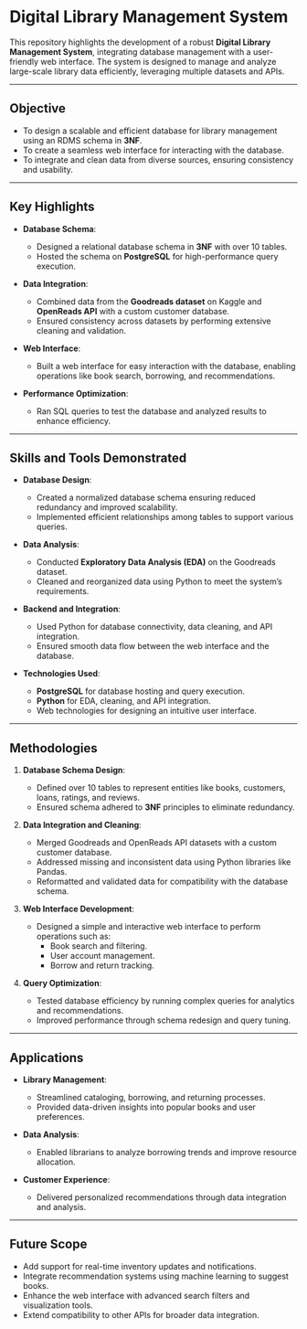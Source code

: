 # Digital Library Management System

This repository highlights the development of a robust **Digital Library Management System**, integrating database management with a user-friendly web interface. The system is designed to manage and analyze large-scale library data efficiently, leveraging multiple datasets and APIs.

---

## **Objective**

- To design a scalable and efficient database for library management using an RDMS schema in **3NF**.
- To create a seamless web interface for interacting with the database.
- To integrate and clean data from diverse sources, ensuring consistency and usability.

---

## **Key Highlights**

- **Database Schema**:
  - Designed a relational database schema in **3NF** with over 10 tables.
  - Hosted the schema on **PostgreSQL** for high-performance query execution.

- **Data Integration**:
  - Combined data from the **Goodreads dataset** on Kaggle and **OpenReads API** with a custom customer database.
  - Ensured consistency across datasets by performing extensive cleaning and validation.

- **Web Interface**:
  - Built a web interface for easy interaction with the database, enabling operations like book search, borrowing, and recommendations.

- **Performance Optimization**:
  - Ran SQL queries to test the database and analyzed results to enhance efficiency.

---

## **Skills and Tools Demonstrated**

- **Database Design**:
  - Created a normalized database schema ensuring reduced redundancy and improved scalability.
  - Implemented efficient relationships among tables to support various queries.

- **Data Analysis**:
  - Conducted **Exploratory Data Analysis (EDA)** on the Goodreads dataset.
  - Cleaned and reorganized data using Python to meet the system’s requirements.

- **Backend and Integration**:
  - Used Python for database connectivity, data cleaning, and API integration.
  - Ensured smooth data flow between the web interface and the database.

- **Technologies Used**:
  - **PostgreSQL** for database hosting and query execution.
  - **Python** for EDA, cleaning, and API integration.
  - Web technologies for designing an intuitive user interface.

---

## **Methodologies**

1. **Database Schema Design**:
   - Defined over 10 tables to represent entities like books, customers, loans, ratings, and reviews.
   - Ensured schema adhered to **3NF** principles to eliminate redundancy.

2. **Data Integration and Cleaning**:
   - Merged Goodreads and OpenReads API datasets with a custom customer database.
   - Addressed missing and inconsistent data using Python libraries like Pandas.
   - Reformatted and validated data for compatibility with the database schema.

3. **Web Interface Development**:
   - Designed a simple and interactive web interface to perform operations such as:
     - Book search and filtering.
     - User account management.
     - Borrow and return tracking.

4. **Query Optimization**:
   - Tested database efficiency by running complex queries for analytics and recommendations.
   - Improved performance through schema redesign and query tuning.

---

## **Applications**

- **Library Management**:
  - Streamlined cataloging, borrowing, and returning processes.
  - Provided data-driven insights into popular books and user preferences.

- **Data Analysis**:
  - Enabled librarians to analyze borrowing trends and improve resource allocation.

- **Customer Experience**:
  - Delivered personalized recommendations through data integration and analysis.

---

## **Future Scope**

- Add support for real-time inventory updates and notifications.
- Integrate recommendation systems using machine learning to suggest books.
- Enhance the web interface with advanced search filters and visualization tools.
- Extend compatibility to other APIs for broader data integration.


